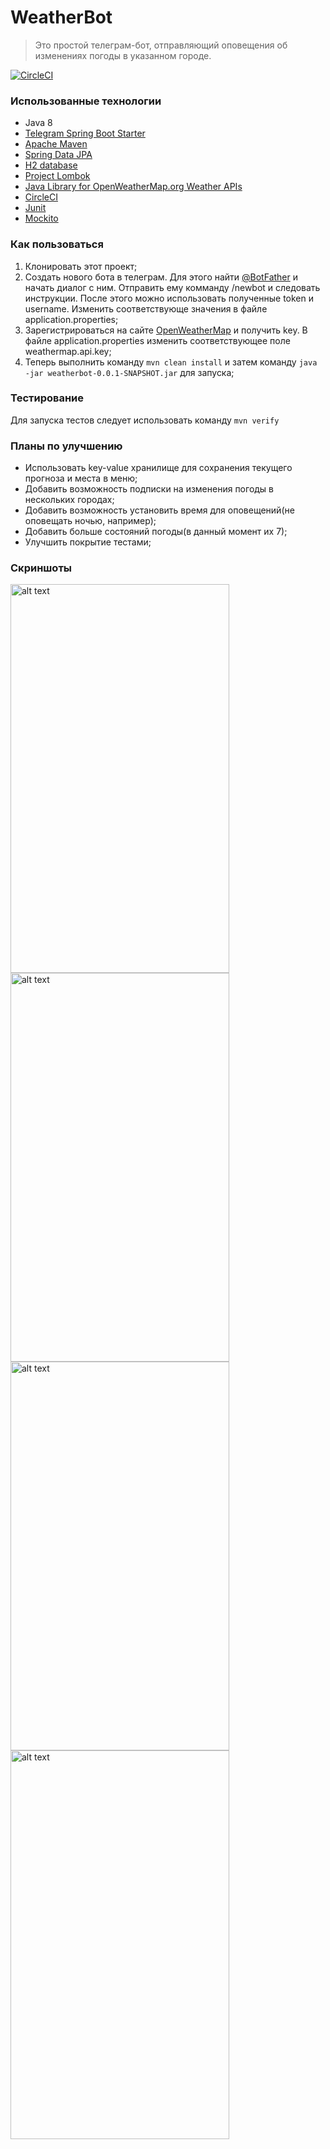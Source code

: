 # WeatherBot
>Это простой телеграм-бот, отправляющий оповещения об изменениях погоды в указанном городе. 

[![CircleCI](https://circleci.com/gh/alexsumin/WeatherBot.svg?style=svg)](https://circleci.com/gh/alexsumin/WeatherBot)


### Использованные технологии

* Java 8
* [Telegram Spring Boot Starter](https://github.com/xabgesagtx/telegram-spring-boot-starter)
* [Apache Maven](https://maven.apache.org/)
* [Spring Data JPA](https://projects.spring.io/spring-data-jpa/)
* [H2 database](http://www.h2database.com)
* [Project Lombok](https://projectlombok.org/)
* [Java Library for OpenWeatherMap.org Weather APIs](https://bitbucket.org/aksinghnet/owm-japis)
* [CircleCI](https://circleci.com/)
* [Junit](https://junit.org/junit4/)
* [Mockito](http://site.mockito.org/)

### Как пользоваться

1. Клонировать этот проект;
2. Создать нового бота в телеграм. Для этого найти [@BotFather](http://t.me/BotFather) и начать диалог с ним. Отправить ему комманду /newbot и следовать инструкции. После этого можно использовать полученные token и username. Изменить соответствующе значения в файле application.properties;
3. Зарегистрироваться на сайте [OpenWeatherMap](https://openweathermap.org/) и получить key. В файле application.properties изменить соответствующее поле weathermap.api.key;
4. Теперь выполнить команду 
`mvn clean install` 
и затем команду 
`java -jar weatherbot-0.0.1-SNAPSHOT.jar` для запуска;


### Тестирование
Для запуска тестов следует использовать команду `mvn verify`

### Планы по улучшению
* Использовать key-value хранилище для сохранения текущего прогноза и места в меню;
* Добавить возможность подписки на изменения погоды в нескольких городах;
* Добавить возможность установить время для оповещений(не оповещать ночью, например);
* Добавить больше состояний погоды(в данный момент их 7);
* Улучшить покрытие тестами;

### Скриншоты
<img src="https://github.com/alexsumin/weatherbot/raw/master/screenshots/1.jpg" alt="alt text" width="350" height="622">
<img src="https://github.com/alexsumin/weatherbot/raw/master/screenshots/2.jpg" alt="alt text" width="350" height="622">
<img src="https://github.com/alexsumin/weatherbot/raw/master/screenshots/3.jpg" alt="alt text" width="350" height="622">
<img src="https://github.com/alexsumin/weatherbot/raw/master/screenshots/4.jpg" alt="alt text" width="350" height="622">


